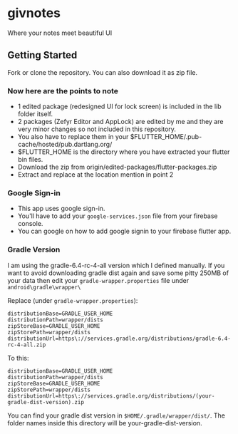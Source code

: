 # givnotes

Where your notes meet beautiful UI

## Getting Started

Fork or clone the repository. You can also download it as zip file.

### **Now here are the points to note**
- 1 edited package (redesigned UI for lock screen) is included in the lib folder itself.
- 2 packages (Zefyr Editor and AppLock) are edited by me and they are very minor changes so not included in this repository. 
- You also have to replace them in your $FLUTTER_HOME/.pub-cache/hosted/pub.dartlang.org/
- $FLUTTER_HOME is the directory where you have extracted your flutter bin files.
- Download the zip from origin/edited-packages/flutter-packages.zip
- Extract and replace at the location mention in point 2

### Google Sign-in
- This app uses google sign-in. 
- You'll have to add your `google-services.json` file from your firebase console.
- You can google on how to add google signin to your firebase flutter app.

### Gradle Version
I am using the gradle-6.4-rc-4-all version which I defined manually. If you want to avoid downloading gradle dist again and save some pitty 250MB of your data then edit your `gradle-wrapper.properties` file under `android\gradle\wrapper\`

Replace (under `gradle-wrapper.properties`):

```
distributionBase=GRADLE_USER_HOME
distributionPath=wrapper/dists
zipStoreBase=GRADLE_USER_HOME
zipStorePath=wrapper/dists
distributionUrl=https\://services.gradle.org/distributions/gradle-6.4-rc-4-all.zip
```

To this:

```
distributionBase=GRADLE_USER_HOME
distributionPath=wrapper/dists
zipStoreBase=GRADLE_USER_HOME
zipStorePath=wrapper/dists
distributionUrl=https\://services.gradle.org/distributions/(your-gradle-dist-version).zip
```

You can find your gradle dist version in `$HOME/.gradle/wrapper/dist/`. The folder names inside this directory will be your-gradle-dist-version.
